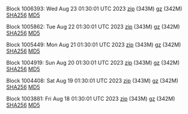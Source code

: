 Block 1006393: Wed Aug 23 01:30:01 UTC 2023 [zip](https://files.01coin.io/mainnet/2023-08-23/bootstrap.dat.zip) (343M) [gz](https://files.01coin.io/mainnet/2023-08-23/bootstrap.dat.tar.gz) (342M) [SHA256](https://files.01coin.io/mainnet/2023-08-23/sha256.txt) [MD5](https://files.01coin.io/mainnet/2023-08-23/md5.txt)

Block 1005862: Tue Aug 22 01:30:01 UTC 2023 [zip](https://files.01coin.io/mainnet/2023-08-22/bootstrap.dat.zip) (343M) [gz](https://files.01coin.io/mainnet/2023-08-22/bootstrap.dat.tar.gz) (342M) [SHA256](https://files.01coin.io/mainnet/2023-08-22/sha256.txt) [MD5](https://files.01coin.io/mainnet/2023-08-22/md5.txt)

Block 1005449: Mon Aug 21 01:30:01 UTC 2023 [zip](https://files.01coin.io/mainnet/2023-08-21/bootstrap.dat.zip) (343M) [gz](https://files.01coin.io/mainnet/2023-08-21/bootstrap.dat.tar.gz) (342M) [SHA256](https://files.01coin.io/mainnet/2023-08-21/sha256.txt) [MD5](https://files.01coin.io/mainnet/2023-08-21/md5.txt)

Block 1004919: Sun Aug 20 01:30:01 UTC 2023 [zip](https://files.01coin.io/mainnet/2023-08-20/bootstrap.dat.zip) (343M) [gz](https://files.01coin.io/mainnet/2023-08-20/bootstrap.dat.tar.gz) (342M) [SHA256](https://files.01coin.io/mainnet/2023-08-20/sha256.txt) [MD5](https://files.01coin.io/mainnet/2023-08-20/md5.txt)

Block 1004408: Sat Aug 19 01:30:01 UTC 2023 [zip](https://files.01coin.io/mainnet/2023-08-19/bootstrap.dat.zip) (343M) [gz](https://files.01coin.io/mainnet/2023-08-19/bootstrap.dat.tar.gz) (342M) [SHA256](https://files.01coin.io/mainnet/2023-08-19/sha256.txt) [MD5](https://files.01coin.io/mainnet/2023-08-19/md5.txt)

Block 1003881: Fri Aug 18 01:30:01 UTC 2023 [zip](https://files.01coin.io/mainnet/2023-08-18/bootstrap.dat.zip) (343M) [gz](https://files.01coin.io/mainnet/2023-08-18/bootstrap.dat.tar.gz) (342M) [SHA256](https://files.01coin.io/mainnet/2023-08-18/sha256.txt) [MD5](https://files.01coin.io/mainnet/2023-08-18/md5.txt)
